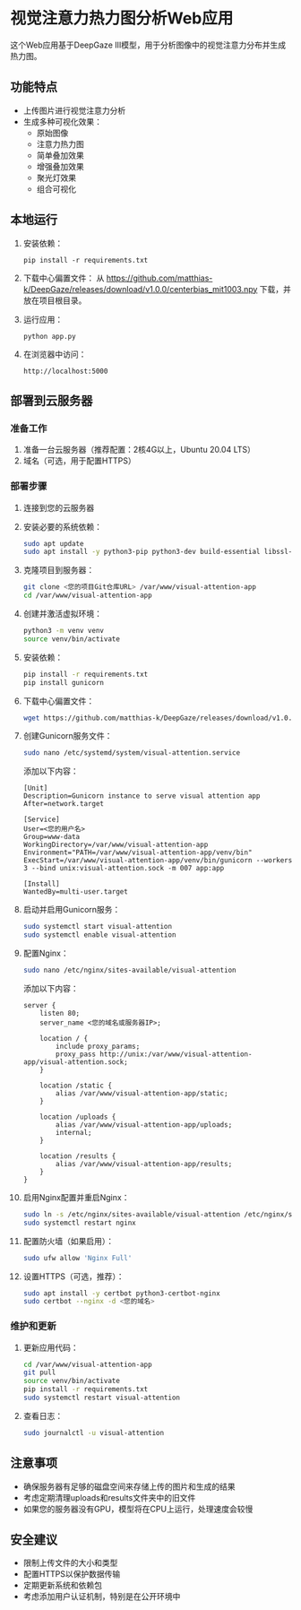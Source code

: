 # 视觉注意力热力图分析Web应用

这个Web应用基于DeepGaze III模型，用于分析图像中的视觉注意力分布并生成热力图。

## 功能特点

- 上传图片进行视觉注意力分析
- 生成多种可视化效果：
  - 原始图像
  - 注意力热力图
  - 简单叠加效果
  - 增强叠加效果
  - 聚光灯效果
  - 组合可视化

## 本地运行

1. 安装依赖：
   ```
   pip install -r requirements.txt
   ```

2. 下载中心偏置文件：
   从 https://github.com/matthias-k/DeepGaze/releases/download/v1.0.0/centerbias_mit1003.npy 下载，并放在项目根目录。

3. 运行应用：
   ```
   python app.py
   ```

4. 在浏览器中访问：
   ```
   http://localhost:5000
   ```

## 部署到云服务器

### 准备工作

1. 准备一台云服务器（推荐配置：2核4G以上，Ubuntu 20.04 LTS）
2. 域名（可选，用于配置HTTPS）

### 部署步骤

1. 连接到您的云服务器

2. 安装必要的系统依赖：
   ```bash
   sudo apt update
   sudo apt install -y python3-pip python3-dev build-essential libssl-dev libffi-dev python3-setuptools nginx git
   ```

3. 克隆项目到服务器：
   ```bash
   git clone <您的项目Git仓库URL> /var/www/visual-attention-app
   cd /var/www/visual-attention-app
   ```

4. 创建并激活虚拟环境：
   ```bash
   python3 -m venv venv
   source venv/bin/activate
   ```

5. 安装依赖：
   ```bash
   pip install -r requirements.txt
   pip install gunicorn
   ```

6. 下载中心偏置文件：
   ```bash
   wget https://github.com/matthias-k/DeepGaze/releases/download/v1.0.0/centerbias_mit1003.npy
   ```

7. 创建Gunicorn服务文件：
   ```bash
   sudo nano /etc/systemd/system/visual-attention.service
   ```

   添加以下内容：
   ```
   [Unit]
   Description=Gunicorn instance to serve visual attention app
   After=network.target

   [Service]
   User=<您的用户名>
   Group=www-data
   WorkingDirectory=/var/www/visual-attention-app
   Environment="PATH=/var/www/visual-attention-app/venv/bin"
   ExecStart=/var/www/visual-attention-app/venv/bin/gunicorn --workers 3 --bind unix:visual-attention.sock -m 007 app:app

   [Install]
   WantedBy=multi-user.target
   ```

8. 启动并启用Gunicorn服务：
   ```bash
   sudo systemctl start visual-attention
   sudo systemctl enable visual-attention
   ```

9. 配置Nginx：
   ```bash
   sudo nano /etc/nginx/sites-available/visual-attention
   ```

   添加以下内容：
   ```
   server {
       listen 80;
       server_name <您的域名或服务器IP>;

       location / {
           include proxy_params;
           proxy_pass http://unix:/var/www/visual-attention-app/visual-attention.sock;
       }

       location /static {
           alias /var/www/visual-attention-app/static;
       }

       location /uploads {
           alias /var/www/visual-attention-app/uploads;
           internal;
       }

       location /results {
           alias /var/www/visual-attention-app/results;
       }
   }
   ```

10. 启用Nginx配置并重启Nginx：
    ```bash
    sudo ln -s /etc/nginx/sites-available/visual-attention /etc/nginx/sites-enabled
    sudo systemctl restart nginx
    ```

11. 配置防火墙（如果启用）：
    ```bash
    sudo ufw allow 'Nginx Full'
    ```

12. 设置HTTPS（可选，推荐）：
    ```bash
    sudo apt install -y certbot python3-certbot-nginx
    sudo certbot --nginx -d <您的域名>
    ```

### 维护和更新

1. 更新应用代码：
   ```bash
   cd /var/www/visual-attention-app
   git pull
   source venv/bin/activate
   pip install -r requirements.txt
   sudo systemctl restart visual-attention
   ```

2. 查看日志：
   ```bash
   sudo journalctl -u visual-attention
   ```

## 注意事项

- 确保服务器有足够的磁盘空间来存储上传的图片和生成的结果
- 考虑定期清理uploads和results文件夹中的旧文件
- 如果您的服务器没有GPU，模型将在CPU上运行，处理速度会较慢

## 安全建议

- 限制上传文件的大小和类型
- 配置HTTPS以保护数据传输
- 定期更新系统和依赖包
- 考虑添加用户认证机制，特别是在公开环境中
